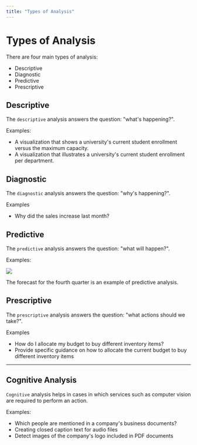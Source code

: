 ```yaml
---
title: "Types of Analysis"
---
```

# Types of Analysis
There are four main types of analysis:
- Descriptive
- Diagnostic
- Predictive
- Prescriptive

## Descriptive
The `descriptive` analysis answers the question: "what's happening?".

Examples:
- A visualization that shows a university's current student enrollment versus the maximum capacity.
- A visualization that illustrates a university's current student enrollment per department.

## Diagnostic
The `diagnostic` analysis answers the question: "why's happening?".

Examples
- Why did the sales increase last month?

## Predictive
The `predictive` analysis answers the question: "what will happen?".

Examples:

![](https://www.examtopics.com/assets/media/exam-media/04162/0003700002.jpg)

The forecast for the fourth quarter is an example of predictive analysis.

## Prescriptive
The `prescriptive` analysis answers the question: "what actions should we take?".

Examples 
- How do I allocate my budget to buy different inventory items?
- Provide specific guidance on how to allocate the current budget to buy different inventory items

---

## Cognitive Analysis
`Cognitive` analysis helps in cases in which services such as computer vision are required to perform an action.

Examples:
- Which people are mentioned in a company's business documents?
- Creating closed caption text for audio files
- Detect images of the company's logo included in PDF documents